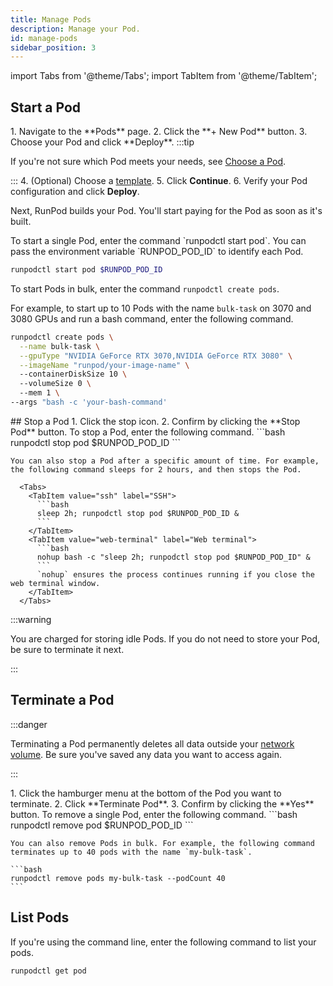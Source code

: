 ```yaml
---
title: Manage Pods
description: Manage your Pod.
id: manage-pods
sidebar_position: 3
---
```


import Tabs from '@theme/Tabs';
import TabItem from '@theme/TabItem';

## Start a Pod

<Tabs groupId="interface">

<TabItem value="web-ui" label="Web" default>
  1. Navigate to the **Pods** page.
  2. Click the **+ New Pod** button.
  3. Choose your Pod and click **Deploy**.
  :::tip

If you're not sure which Pod meets your needs, see [Choose a Pod](/pods/choose-a-pod).

:::
4. (Optional) Choose a [template](/pods/templates/overview).
5. Click **Continue**.
6. Verify your Pod configuration and click **Deploy**.

Next, RunPod builds your Pod. You'll start paying for the Pod as soon as it's built.
</TabItem>

<TabItem value="cli" label="Command line">
  To start a single Pod, enter the command `runpodctl start pod`. You can pass the environment variable `RUNPOD_POD_ID` to identify each Pod.

```bash
runpodctl start pod $RUNPOD_POD_ID
```

To start Pods in bulk, enter the command `runpodctl create pods`.

For example, to start up to 10 Pods with the name `bulk-task` on 3070 and 3080 GPUs and run a bash command, enter the following command.

```bash
runpodctl create pods \
  --name bulk-task \
  --gpuType "NVIDIA GeForce RTX 3070,NVIDIA GeForce RTX 3080" \
  --imageName "runpod/your-image-name" \ 
  --containerDiskSize 10 \ 
  --volumeSize 0 \ 
  --mem 1 \
--args "bash -c 'your-bash-command'
```

</TabItem>
</Tabs>
## Stop a Pod

<Tabs groupId="interface">

<TabItem value="web-ui" label="Web" default>
  1. Click the stop icon.
  2. Confirm by clicking the **Stop Pod** button.
  </TabItem>

<TabItem value="cli" label="Command line">
    To stop a Pod, enter the following command.
    ```bash
    runpodctl stop pod $RUNPOD_POD_ID
    ```

    You can also stop a Pod after a specific amount of time. For example, the following command sleeps for 2 hours, and then stops the Pod.

      <Tabs>
        <TabItem value="ssh" label="SSH">
          ```bash
          sleep 2h; runpodctl stop pod $RUNPOD_POD_ID &
          ```
        </TabItem>
        <TabItem value="web-terminal" label="Web terminal">
          ```bash
          nohup bash -c "sleep 2h; runpodctl stop pod $RUNPOD_POD_ID" &          
          ```
          `nohup` ensures the process continues running if you close the web terminal window.
        </TabItem>
      </Tabs>

</TabItem>

</Tabs>

:::warning

You are charged for storing idle Pods. If you do not need to store your Pod, be sure to terminate it next.

:::

## Terminate a Pod

:::danger

Terminating a Pod permanently deletes all data outside your [network volume](/pods/network-storage/create-network-volume). Be sure you've saved any data you want to access again.

:::

<Tabs groupId="interface">

<TabItem value="web-ui" label="Web" default>
    1. Click the hamburger menu at the bottom of the Pod you want to terminate.
    2. Click **Terminate Pod**.
    3. Confirm by clicking the **Yes** button.
  </TabItem>

<TabItem value="cli" label="Command line">
    To remove a single Pod, enter the following command.
    ```bash
    runpodctl remove pod $RUNPOD_POD_ID
    ```

    You can also remove Pods in bulk. For example, the following command terminates up to 40 pods with the name `my-bulk-task`.

    ```bash
    runpodctl remove pods my-bulk-task --podCount 40
    ```

</TabItem>

</Tabs>

## List Pods

If you're using the command line, enter the following command to list your pods.

```bash
runpodctl get pod
```
